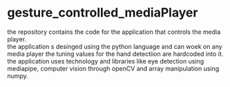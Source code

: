 # gesture_controlled_mediaPlayer
the repository contains the code for the application  that controls the media player.  
the application s desinged using the python language and can woek on any media player the tuning values for the  hand detectiion  are hardcoded into it.
the application uses technology and libraries like eye detection using mediapipe, computer vision through openCV and array manipulation using numpy. 
